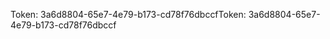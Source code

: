 <span data-ttu-id="66fc4-101">Token: 3a6d8804-65e7-4e79-b173-cd78f76dbccf</span><span class="sxs-lookup"><span data-stu-id="66fc4-101">Token: 3a6d8804-65e7-4e79-b173-cd78f76dbccf</span></span>